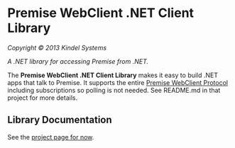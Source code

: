 Premise WebClient .NET Client Library
=======
*Copyright © 2013 Kindel Systems*

*A .NET library for accessing Premise from .NET.*

The **Premise WebClient .NET Client Library** makes it easy to build .NET apps that talk to Premise. It supports the entire [Premise WebClient Protocol](https://github.com/tig/Premise/blob/master/Premise%20Protocol%20Docs.md) including subscriptions so polling is not needed. See README.md in that project for more details. 


## Library Documentation
See the [project page for now](https://github.com/tig/Premise/tree/master/PremiseLib).